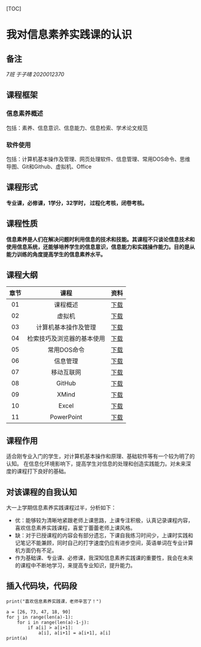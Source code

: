 [TOC]
# 我对信息素养实践课的认识  
## 备注
*7班 于子晴 2020012370*
## 课程框架  
### 信息素养概述  
包括：素养、信息意识、信息能力、信息检索、学术论文规范  
### 软件使用  
包括：计算机基本操作及管理、网页处理软件、信息管理、常用DOS命令、思维导图、Git和Github、虚拟机、Office

## 课程形式  
**专业课，必修课，1学分，32学时， 过程化考核，闭卷考核。**
## 课程性质  
**信息素养是人们在解决问题时利用信息的技术和技能。其课程不只谈论信息技术和使用信息系统，还能够培养学生的信息意识，信息能力和实践操作能力。目的是从能力训练的角度提高学生的信息素养水平。**
## 课程大纲  
|章节|课程|资料|
|:-:|:-:|:-:|
|01 |课程概述|[下载](D:\360安全浏览器下载\01-course-verview.pptx)|
|02|虚拟机|[下载](D:\360安全浏览器下载\02-virtual-machine.pptx)|
|03|计算机基本操作及管理|[下载](D:\360安全浏览器下载\03-computer-operation-and-managerment.ppt)|
|04|检索技巧及浏览器的基本使用|[下载](D:\360安全浏览器下载\04-web-browser-processes.ppt)|
|05|常用DOS命令|[下载](D:\360安全浏览器下载\05-DOS.pptx)|
|06|信息管理|[下载](D:\360安全浏览器下载\06-information-management.ppt)|
|07|移动互联网|[下载](D:\360安全浏览器下载\06-mobile-internet.ppt)|
|08|GitHub|[下载](D:\360安全浏览器下载\07-Github.pptx)|
|09|XMind|[下载](D:\360安全浏览器下载\08-XMind.pptx)|
|10|Excel|[下载](D:\360安全浏览器下载\10-Excel.ppt)|
|11|PowerPoint|[下载](D:\360安全浏览器下载\11-PowerPoint.ppt)|
## 课程作用  
适合刚专业入门的学生，对计算机基本操作和原理、基础软件等有一个较为明了的认知。
在信息化环境影响下，提高学生对信息的处理和创造实践能力。对未来深度的课程打下良好的基础。
## 对该课程的自我认知  
大一上学期信息素养实践课程过半，分析如下：
* 优：能够较为清晰地紧跟老师上课思路，上课专注积极，认真记录课程内容，喜欢信息素养实践课程，喜爱丁蕾蕾老师上课风格。
* 缺：对于已授课程的内容会有部分遗忘，下课自我练习时间少，上课时实践和记笔记不能兼顾，同时自己的打字速度仍应有进步空间，英语单词在专业计算机方面仍有不足。
* 作为基础课、专业课、必修课，我深知信息素养实践课的重要性，我会在未来的课程中不断地学习，来提高专业知识，提升能力。
## 插入代码块，代码段
```
print("喜欢信息素养实践课，老师辛苦了！")
```
```
a = [26, 73, 47, 18, 90]
for j in range(len(a)-1):
    for i in range(len(a)-1-j):
        if a[i] > a[i+1]:
            a[i], a[i+1] = a[i+1], a[i]
print(a)
```




​																													








